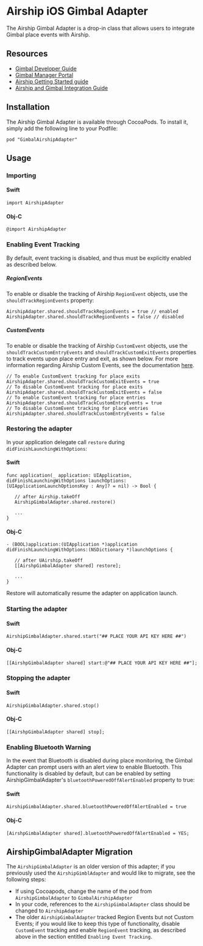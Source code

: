 # Airship iOS Gimbal Adapter

The Airship Gimbal Adapter is a drop-in class that allows users to integrate Gimbal place events with Airship.

## Resources
- [Gimbal Developer Guide](https://gimbal.com/doc/iosdocs/v2/devguide.html)
- [Gimbal Manager Portal](https://manager.gimbal.com)
- [Airship Getting Started guide](http://docs.airship.com/build/ios.html)
- [Airship and Gimbal Integration Guide](https://docs.airship.com/partners/gimbal/)

## Installation

The Airship Gimbal Adapter is available through CocoaPods. To install it, simply add the following line to your Podfile:
```
pod "GimbalAirshipAdapter"
```

## Usage

### Importing

#### Swift

```
import AirshipAdapter
```

#### Obj-C

```
@import AirshipAdapter
```

### Enabling Event Tracking
By default, event tracking is disabled, and thus must be explicitly enabled as described below.

##### RegionEvents
To enable or disable the tracking of Airship `RegionEvent` objects, use the  `shouldTrackRegionEvents` property:

```
AirshipAdapter.shared.shouldTrackRegionEvents = true // enabled
AirshipAdapter.shared.shouldTrackRegionEvents = false // disabled
```

##### CustomEvents
To enable or disable the tracking of Airship `CustomEvent` objects, use the `shouldTrackCustomEntryEvents` and `shouldTrackCustomExitEvents` properties to track events upon place entry and exit, as shown below. For more information regarding Airship Custom Events, see the documentation [here](https://docs.airship.com/guides/messaging/user-guide/data/custom-events/#overview).
```
// To enable CustomEvent tracking for place exits
AirshipAdapter.shared.shouldTrackCustomExitEvents = true
// To disable CustomEvent tracking for place exits
AirshipAdapter.shared.shouldTrackCustomExitEvents = false
// To enable CustomEvent tracking for place entries
AirshipAdapter.shared.shouldTrackCustomEntryEvents = true
// To disable CustomEvent tracking for place entries
AirshipAdapter.shared.shouldTrackCustomEntryEvents = false
```

### Restoring the adapter

In your application delegate call `restore` during `didFinishLaunchingWithOptions`:

#### Swift

```
func application(_ application: UIApplication, didFinishLaunchingWithOptions launchOptions: [UIApplicationLaunchOptionsKey : Any]? = nil) -> Bool {

   // after Airship.takeOff   
   AirshipGimbalAdapter.shared.restore()

   ...
}
```

#### Obj-C

```
- (BOOL)application:(UIApplication *)application didFinishLaunchingWithOptions:(NSDictionary *)launchOptions {

   // after UAirship.takeOff
   [[AirshpGimbalAdapter shared] restore];

   ...
}
```

Restore will automatically resume the adapter on application launch.


### Starting the adapter

#### Swift

```
AirshipGimbalAdapter.shared.start("## PLACE YOUR API KEY HERE ##")
```

#### Obj-C

```
[[AirshpGimbalAdapter shared] start:@"## PLACE YOUR API KEY HERE ##"];
```

### Stopping the adapter

#### Swift

```
AirshipGimbalAdapter.shared.stop()
```

#### Obj-C

```
[[AirshpGimbalAdapter shared] stop];
```

### Enabling Bluetooth Warning

In the event that Bluetooth is disabled during place monitoring, the Gimbal Adapter can prompt users with an alert view
to enable Bluetooth. This functionality is disabled by default, but can be enabled by setting AirshipGimbalAdapter's
`bluetoothPoweredOffAlertEnabled` property to true:

#### Swift

```
AirshipGimbalAdapter.shared.bluetoothPoweredOffAlertEnabled = true
```

#### Obj-C

```
[AirshpGimbalAdapter shared].bluetoothPoweredOffAlertEnabled = YES;
```

## AirshipGimbalAdapter Migration

The `AirshipGimbalAdapter` is an older version of this adapter; if you previously used the `AirshipGimblAdapter` and would like to migrate, see the following steps:
- If using Cocoapods, change the name of the pod from `AirshipGimbalAdapter` to `GimbalAirshipAdapter`
- In your code, references to the `AirshipGimbalAdapter` class should be changed to `AirshipAdapter`
- The older `AirshipGimbalAdapter` tracked Region Events but not Custom Events; if you would like to keep this type of functionality, disable `CustomEvent` tracking and enable `RegionEvent` tracking, as described above in the section entitled `Enabling Event Tracking`. 
